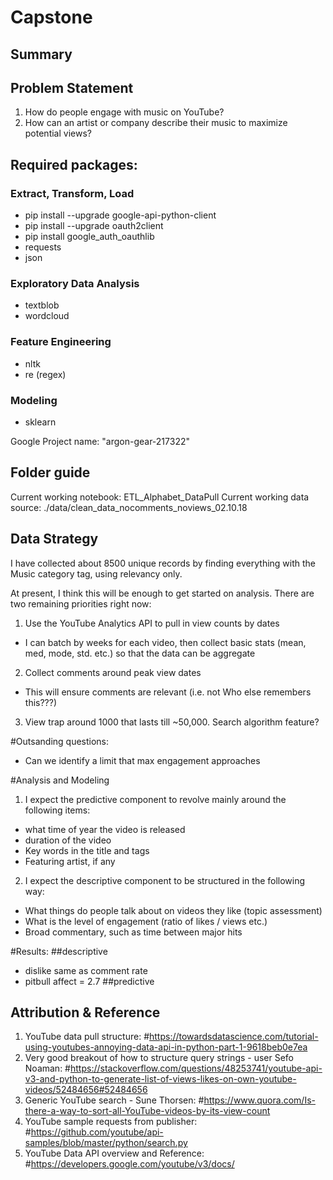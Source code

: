 # Capstone

## Summary

## Problem Statement

1. How do people engage with music on YouTube?
2. How can an artist or company describe their music to maximize potential views?

## Required packages:
### Extract, Transform, Load
* pip install --upgrade google-api-python-client
* pip install --upgrade oauth2client
* pip install google_auth_oauthlib
* requests
* json

### Exploratory Data Analysis
* textblob
* wordcloud
### Feature Engineering
* nltk
* re (regex)
### Modeling
* sklearn


Google Project name: "argon-gear-217322"

## Folder guide
Current working notebook: ETL_Alphabet_DataPull
Current working data source: ./data/clean_data_nocomments_noviews_02.10.18

## Data Strategy
I have collected about 8500 unique records by finding everything with the Music category tag, using relevancy only.

At present, I think this will be enough to get started on analysis. There are two remaining priorities right now:
1. Use the YouTube Analytics API to pull in view counts by dates
 * I can batch by weeks for each video, then collect basic stats (mean, med, mode, std. etc.) so that the data can be aggregate
2. Collect comments around peak view dates
* This will ensure comments are relevant (i.e. not Who else remembers this???)
3. View trap around 1000 that lasts till ~50,000. Search algorithm feature?

#Outsanding questions:
* Can we identify a limit that max engagement approaches


#Analysis and Modeling
1. I expect the predictive component to revolve mainly around the following items:
* what time of year the video is released
* duration of the video
* Key words in the title and tags
* Featuring artist, if any
2. I expect the descriptive component to be structured in the following way:
* What things do people talk about on videos they like (topic assessment)
* What is the level of engagement (ratio of likes / views etc.)
* Broad commentary, such as time between major hits

#Results:
##descriptive
* dislike same as comment rate
* pitbull affect = 2.7
##predictive


## Attribution & Reference
1. YouTube data pull structure:   #https://towardsdatascience.com/tutorial-using-youtubes-annoying-data-api-in-python-part-1-9618beb0e7ea
2. Very good breakout of how to structure query strings - user Sefo Noaman:
#https://stackoverflow.com/questions/48253741/youtube-api-v3-and-python-to-generate-list-of-views-likes-on-own-youtube-videos/52484656#52484656
3. Generic YouTube search - Sune Thorsen:
#https://www.quora.com/Is-there-a-way-to-sort-all-YouTube-videos-by-its-view-count
4. YouTube sample requests from publisher:
#https://github.com/youtube/api-samples/blob/master/python/search.py
5. YouTube Data API overview and Reference:
#https://developers.google.com/youtube/v3/docs/
